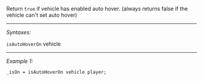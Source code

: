 Return `true` if vehicle has enabled auto hover. (always returns false if the vehicle can't set auto hover)


---
*Syntaxes:*

`isAutoHoverOn` vehicle

---
*Example 1:*

```sqf
_isOn = isAutoHoverOn vehicle player;
```